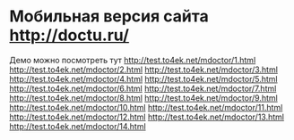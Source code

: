 Мобильная версия сайта http://doctu.ru/
=============
Демо можно посмотреть тут
http://test.to4ek.net/mdoctor/1.html
http://test.to4ek.net/mdoctor/2.html
http://test.to4ek.net/mdoctor/3.html
http://test.to4ek.net/mdoctor/4.html
http://test.to4ek.net/mdoctor/5.html
http://test.to4ek.net/mdoctor/6.html
http://test.to4ek.net/mdoctor/7.html
http://test.to4ek.net/mdoctor/8.html
http://test.to4ek.net/mdoctor/9.html
http://test.to4ek.net/mdoctor/10.html
http://test.to4ek.net/mdoctor/11.html
http://test.to4ek.net/mdoctor/12.html
http://test.to4ek.net/mdoctor/13.html
http://test.to4ek.net/mdoctor/14.html